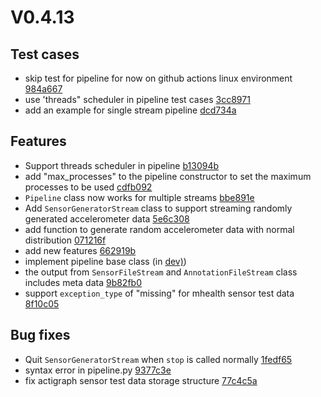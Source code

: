 # V0.4.13
## Test cases
* skip test for pipeline for now on github actions linux environment [984a667](https://github.com/qutang/arus/commit/984a667)
* use 'threads" scheduler in pipeline test cases [3cc8971](https://github.com/qutang/arus/commit/3cc8971)
* add an example for single stream pipeline [dcd734a](https://github.com/qutang/arus/commit/dcd734a)
## Features
* Support threads scheduler in pipeline [b13094b](https://github.com/qutang/arus/commit/b13094b)
* add "max_processes" to the pipeline constructor to set the maximum processes to be used [cdfb092](https://github.com/qutang/arus/commit/cdfb092)
* `Pipeline` class now works for multiple streams [bbe891e](https://github.com/qutang/arus/commit/bbe891e)
* Add `SensorGeneratorStream` class to support streaming randomly generated accelerometer data [5e6c308](https://github.com/qutang/arus/commit/5e6c308)
* add function to generate random accelerometer data with normal distribution [071216f](https://github.com/qutang/arus/commit/071216f)
* add new features [662919b](https://github.com/qutang/arus/commit/662919b)
* implement pipeline base class (in [dev)](https://github.com/qutang/arus/commit/dev))
* the output from `SensorFileStream` and `AnnotationFileStream` class includes meta data [9b82fb0](https://github.com/qutang/arus/commit/9b82fb0)
* support `exception_type` of "missing" for mhealth sensor test data [8f10c05](https://github.com/qutang/arus/commit/8f10c05)
## Bug fixes
* Quit `SensorGeneratorStream` when `stop` is called normally [1fedf65](https://github.com/qutang/arus/commit/1fedf65)
* syntax error in pipeline.py [9377c3e](https://github.com/qutang/arus/commit/9377c3e)
* fix actigraph sensor test data storage structure [77c4c5a](https://github.com/qutang/arus/commit/77c4c5a)
